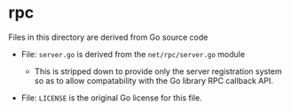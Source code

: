 # rpc

Files in this directory are derived from Go source code

* File: `server.go` is derived from the `net/rpc/server.go` module
  + This is stripped down to provide only the server registration system
    so as to allow compatability with the Go library RPC callback API.

* File: `LICENSE` is the original Go license for this file.
